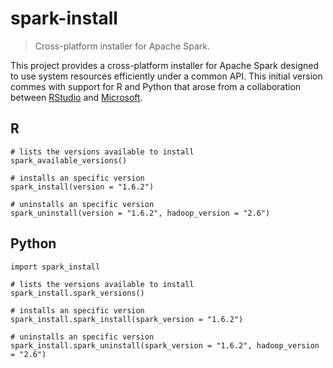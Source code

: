 # spark-install
> Cross-platform installer for Apache Spark.

This project provides a cross-platform installer for Apache Spark designed to use system resources efficiently under a common API. This initial version commes with support for R and Python that arose from a collaboration between [RStudio](https://www.rstudio.com) and [Microsoft](https://www.microsoft.com).

## R

```
# lists the versions available to install
spark_available_versions()

# installs an specific version
spark_install(version = "1.6.2")

# uninstalls an specific version
spark_uninstall(version = "1.6.2", hadoop_version = "2.6")
```

## Python

```
import spark_install

# lists the versions available to install
spark_install.spark_versions()

# installs an specific version
spark_install.spark_install(spark_version = "1.6.2")

# uninstalls an specific version
spark_install.spark_uninstall(spark_version = "1.6.2", hadoop_version = "2.6")
```
